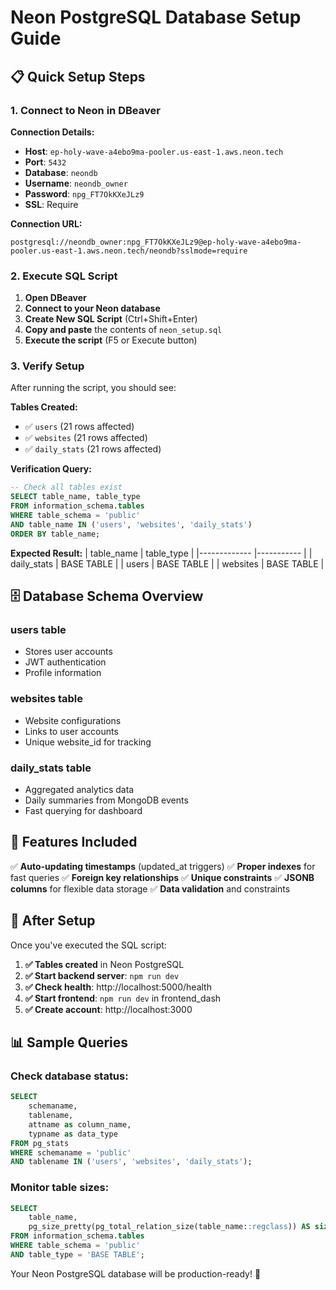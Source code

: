 # Neon PostgreSQL Database Setup Guide

## 📋 Quick Setup Steps

### 1. Connect to Neon in DBeaver

**Connection Details:**
- **Host**: `ep-holy-wave-a4ebo9ma-pooler.us-east-1.aws.neon.tech`
- **Port**: `5432`
- **Database**: `neondb`
- **Username**: `neondb_owner`
- **Password**: `npg_FT7OkKXeJLz9`
- **SSL**: Require

**Connection URL:**
```
postgresql://neondb_owner:npg_FT7OkKXeJLz9@ep-holy-wave-a4ebo9ma-pooler.us-east-1.aws.neon.tech/neondb?sslmode=require
```

### 2. Execute SQL Script

1. **Open DBeaver**
2. **Connect to your Neon database**
3. **Create New SQL Script** (Ctrl+Shift+Enter)
4. **Copy and paste** the contents of `neon_setup.sql`
5. **Execute the script** (F5 or Execute button)

### 3. Verify Setup

After running the script, you should see:

**Tables Created:**
- ✅ `users` (21 rows affected)
- ✅ `websites` (21 rows affected)  
- ✅ `daily_stats` (21 rows affected)

**Verification Query:**
```sql
-- Check all tables exist
SELECT table_name, table_type 
FROM information_schema.tables 
WHERE table_schema = 'public' 
AND table_name IN ('users', 'websites', 'daily_stats')
ORDER BY table_name;
```

**Expected Result:**
| table_name   | table_type |
|------------- |----------- |
| daily_stats  | BASE TABLE |
| users        | BASE TABLE |
| websites     | BASE TABLE |

## 🗄️ Database Schema Overview

### **users** table
- Stores user accounts
- JWT authentication
- Profile information

### **websites** table  
- Website configurations
- Links to user accounts
- Unique website_id for tracking

### **daily_stats** table
- Aggregated analytics data
- Daily summaries from MongoDB events
- Fast querying for dashboard

## 🔧 Features Included

✅ **Auto-updating timestamps** (updated_at triggers)
✅ **Proper indexes** for fast queries
✅ **Foreign key relationships**
✅ **Unique constraints** 
✅ **JSONB columns** for flexible data storage
✅ **Data validation** and constraints

## 🚀 After Setup

Once you've executed the SQL script:

1. **✅ Tables created** in Neon PostgreSQL
2. **✅ Start backend server**: `npm run dev`
3. **✅ Check health**: http://localhost:5000/health
4. **✅ Start frontend**: `npm run dev` in frontend_dash
5. **✅ Create account**: http://localhost:3000

## 📊 Sample Queries

### Check database status:
```sql
SELECT 
    schemaname,
    tablename,
    attname as column_name,
    typname as data_type
FROM pg_stats 
WHERE schemaname = 'public' 
AND tablename IN ('users', 'websites', 'daily_stats');
```

### Monitor table sizes:
```sql
SELECT 
    table_name,
    pg_size_pretty(pg_total_relation_size(table_name::regclass)) AS size
FROM information_schema.tables 
WHERE table_schema = 'public'
AND table_type = 'BASE TABLE';
```

Your Neon PostgreSQL database will be production-ready! 🎯